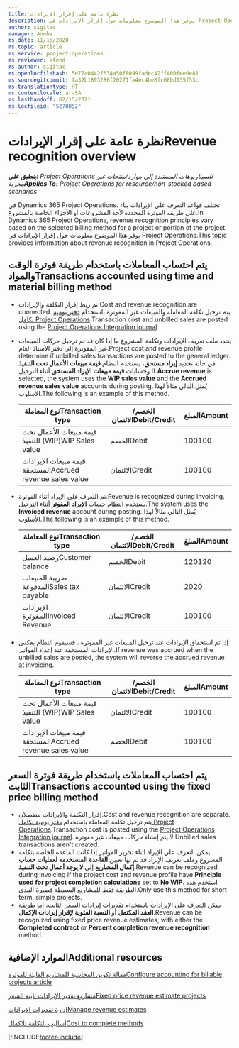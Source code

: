 ```yaml
---
title: نظرة عامة على إقرار الإيرادات
description: يوفر هذا الموضوع معلومات حول إقرار الإيرادات في Project Operations.
author: sigitac
manager: Annbe
ms.date: 11/16/2020
ms.topic: article
ms.service: project-operations
ms.reviewer: kfend
ms.author: sigitac
ms.openlocfilehash: 5e77a0442f634a50f8099fadec42ff400fee0e81
ms.sourcegitcommit: fa32b1893286f20271fa4ec4be8fc68bd135f53c
ms.translationtype: HT
ms.contentlocale: ar-SA
ms.lasthandoff: 02/15/2021
ms.locfileid: "5278852"
---
```

# <a name="revenue-recognition-overview"></a><span data-ttu-id="9f9fb-103">نظرة عامة على إقرار الإيرادات</span><span class="sxs-lookup"><span data-stu-id="9f9fb-103">Revenue recognition overview</span></span>

<span data-ttu-id="9f9fb-104">_**ينطبق على:** Project Operations للسيناريوهات المستندة إلى موارد/منتجات غير مخزنة‬_</span><span class="sxs-lookup"><span data-stu-id="9f9fb-104">_**Applies To:** Project Operations for resource/non-stocked based scenarios_</span></span>

<span data-ttu-id="9f9fb-105">في Dynamics 365 Project Operations، تختلف قواعد التعرف علي الإيرادات بناء علي طريقه الفوترة المحددة لأحد المشروعات أو الأجزاء الخاصة بالمشروع.</span><span class="sxs-lookup"><span data-stu-id="9f9fb-105">In Dynamics 365 Project Operations, revenue recognition principles vary based on the selected billing method for a project or portion of the project.</span></span> <span data-ttu-id="9f9fb-106">يوفر هذا الموضوع معلومات حول إقرار الإيرادات في Project Operations.</span><span class="sxs-lookup"><span data-stu-id="9f9fb-106">This topic provides information about revenue recognition in Project Operations.</span></span>

## <a name="transactions-accounted-using-time-and-material-billing-method"></a><span data-ttu-id="9f9fb-107">يتم احتساب المعاملات باستخدام طريقة فوترة الوقت والمواد</span><span class="sxs-lookup"><span data-stu-id="9f9fb-107">Transactions accounted using time and material billing method</span></span>

- <span data-ttu-id="9f9fb-108">تم ربط إقرار التكلفة والإيرادات.</span><span class="sxs-lookup"><span data-stu-id="9f9fb-108">Cost and revenue recognition are connected.</span></span> <span data-ttu-id="9f9fb-109">يتم ترحيل تكلفة المعاملة والمبيعات غير المفوترة باستخدام [دفتر يومية تكامل Project Operations](../project-accounting/project-operations-integration-journal.md).</span><span class="sxs-lookup"><span data-stu-id="9f9fb-109">Transaction cost and unbilled sales are posted using the [Project Operations Integration journal](../project-accounting/project-operations-integration-journal.md).</span></span>
- <span data-ttu-id="9f9fb-110">يحدد ملف تعريف الإيرادات وتكلفة المشروع ما إذا كان قد تم ترحيل حركات المبيعات غير المفوترة إلى دفتر الأستاذ العام.</span><span class="sxs-lookup"><span data-stu-id="9f9fb-110">Project cost and revenue profile determine if unbilled sales transactions are posted to the general ledger.</span></span> <span data-ttu-id="9f9fb-111">في حالة تحديد **إيراد مستحق**، يستخدم النظام **قيمة مبيعات الأعمال تحت التنفيذ** وحسابات **قيمة مبيعات الإيراد المستحق** أثناء الترحيل.</span><span class="sxs-lookup"><span data-stu-id="9f9fb-111">If **Accrue revenue** is selected, the system uses the **WIP sales value** and the **Accrued revenue sales value** accounts during posting.</span></span> <span data-ttu-id="9f9fb-112">يُمثل التالي مثالاً لهذا الأسلوب.</span><span class="sxs-lookup"><span data-stu-id="9f9fb-112">The following is an example of this method.</span></span>  

  | <span data-ttu-id="9f9fb-113">نوع المعاملة</span><span class="sxs-lookup"><span data-stu-id="9f9fb-113">Transaction type</span></span> | <span data-ttu-id="9f9fb-114">الخصم/الائتمان</span><span class="sxs-lookup"><span data-stu-id="9f9fb-114">Debit/Credit</span></span> | <span data-ttu-id="9f9fb-115">المبلغ</span><span class="sxs-lookup"><span data-stu-id="9f9fb-115">Amount</span></span> |
  | --- | --- | --- |
  | <span data-ttu-id="9f9fb-116">قيمة مبيعات الأعمال تحت التنفيذ (WIP)</span><span class="sxs-lookup"><span data-stu-id="9f9fb-116">WIP Sales value</span></span> | <span data-ttu-id="9f9fb-117">الخصم</span><span class="sxs-lookup"><span data-stu-id="9f9fb-117">Debit</span></span> | <span data-ttu-id="9f9fb-118">100</span><span class="sxs-lookup"><span data-stu-id="9f9fb-118">100</span></span> |
  | <span data-ttu-id="9f9fb-119">قيمة مبيعات الإيرادات المستحقة</span><span class="sxs-lookup"><span data-stu-id="9f9fb-119">Accrued revenue sales value</span></span> | <span data-ttu-id="9f9fb-120">الائتمان</span><span class="sxs-lookup"><span data-stu-id="9f9fb-120">Credit</span></span> | <span data-ttu-id="9f9fb-121">100</span><span class="sxs-lookup"><span data-stu-id="9f9fb-121">100</span></span> |

- <span data-ttu-id="9f9fb-122">تم التعرف على الإيراد أثناء الفوترة.</span><span class="sxs-lookup"><span data-stu-id="9f9fb-122">Revenue is recognized during invoicing.</span></span> <span data-ttu-id="9f9fb-123">يستخدم النظام حساب **الإيراد المفوتر** أثناء الترحيل.</span><span class="sxs-lookup"><span data-stu-id="9f9fb-123">The system uses the **Invoiced revenue** account during posting.</span></span> <span data-ttu-id="9f9fb-124">يُمثل التالي مثالاً لهذا الأسلوب.</span><span class="sxs-lookup"><span data-stu-id="9f9fb-124">The following is an example of this method.</span></span>  

  | <span data-ttu-id="9f9fb-125">نوع المعاملة</span><span class="sxs-lookup"><span data-stu-id="9f9fb-125">Transaction type</span></span> | <span data-ttu-id="9f9fb-126">الخصم/الائتمان</span><span class="sxs-lookup"><span data-stu-id="9f9fb-126">Debit/Credit</span></span> | <span data-ttu-id="9f9fb-127">المبلغ</span><span class="sxs-lookup"><span data-stu-id="9f9fb-127">Amount</span></span> |
  | --- | --- | --- |
  | <span data-ttu-id="9f9fb-128">رصيد العميل</span><span class="sxs-lookup"><span data-stu-id="9f9fb-128">Customer balance</span></span> | <span data-ttu-id="9f9fb-129">الخصم</span><span class="sxs-lookup"><span data-stu-id="9f9fb-129">Debit</span></span> | <span data-ttu-id="9f9fb-130">120</span><span class="sxs-lookup"><span data-stu-id="9f9fb-130">120</span></span> |
  | <span data-ttu-id="9f9fb-131">ضريبة المبيعات المدفوعة</span><span class="sxs-lookup"><span data-stu-id="9f9fb-131">Sales tax payable</span></span> | <span data-ttu-id="9f9fb-132">الائتمان</span><span class="sxs-lookup"><span data-stu-id="9f9fb-132">Credit</span></span> | <span data-ttu-id="9f9fb-133">20</span><span class="sxs-lookup"><span data-stu-id="9f9fb-133">20</span></span> |
  | <span data-ttu-id="9f9fb-134">الإيرادات المفوترة</span><span class="sxs-lookup"><span data-stu-id="9f9fb-134">Invoiced Revenue</span></span> | <span data-ttu-id="9f9fb-135">الائتمان</span><span class="sxs-lookup"><span data-stu-id="9f9fb-135">Credit</span></span> | <span data-ttu-id="9f9fb-136">100</span><span class="sxs-lookup"><span data-stu-id="9f9fb-136">100</span></span> |

- <span data-ttu-id="9f9fb-137">إذا تم استحقاق الإيرادات عند ترحيل المبيعات غير المفوترة ، فسيقوم النظام بعكس الإيرادات المستحقة عند إعداد الفواتير.</span><span class="sxs-lookup"><span data-stu-id="9f9fb-137">If revenue was accrued when the unbilled sales are posted, the system will reverse the accrued revenue at invoicing.</span></span>

  | <span data-ttu-id="9f9fb-138">نوع المعاملة</span><span class="sxs-lookup"><span data-stu-id="9f9fb-138">Transaction type</span></span> | <span data-ttu-id="9f9fb-139">الخصم/الائتمان</span><span class="sxs-lookup"><span data-stu-id="9f9fb-139">Debit/Credit</span></span> | <span data-ttu-id="9f9fb-140">المبلغ</span><span class="sxs-lookup"><span data-stu-id="9f9fb-140">Amount</span></span> |
  | --- | --- | --- |
  | <span data-ttu-id="9f9fb-141">قيمة مبيعات الأعمال تحت التنفيذ (WIP)</span><span class="sxs-lookup"><span data-stu-id="9f9fb-141">WIP Sales value</span></span> | <span data-ttu-id="9f9fb-142">الائتمان</span><span class="sxs-lookup"><span data-stu-id="9f9fb-142">Credit</span></span> | <span data-ttu-id="9f9fb-143">100</span><span class="sxs-lookup"><span data-stu-id="9f9fb-143">100</span></span> |
  | <span data-ttu-id="9f9fb-144">قيمة مبيعات الإيرادات المستحقة</span><span class="sxs-lookup"><span data-stu-id="9f9fb-144">Accrued revenue sales value</span></span> | <span data-ttu-id="9f9fb-145">الخصم</span><span class="sxs-lookup"><span data-stu-id="9f9fb-145">Debit</span></span> | <span data-ttu-id="9f9fb-146">100</span><span class="sxs-lookup"><span data-stu-id="9f9fb-146">100</span></span> |

## <a name="transactions-accounted-using-the-fixed-price-billing-method"></a><span data-ttu-id="9f9fb-147">يتم احتساب المعاملات باستخدام طريقة فوترة السعر الثابت</span><span class="sxs-lookup"><span data-stu-id="9f9fb-147">Transactions accounted using the fixed price billing method</span></span>

- <span data-ttu-id="9f9fb-148">إقرار التكلفة والإيرادات منفصلان.</span><span class="sxs-lookup"><span data-stu-id="9f9fb-148">Cost and revenue recognition are separate.</span></span> <span data-ttu-id="9f9fb-149">يتم ترحيل تكلفة المعاملة باستخدام [دفتر يومية تكامل Project Operations](../project-accounting/project-operations-integration-journal.md).</span><span class="sxs-lookup"><span data-stu-id="9f9fb-149">Transaction cost is posted using the [Project Operations Integration journal](../project-accounting/project-operations-integration-journal.md).</span></span> <span data-ttu-id="9f9fb-150">لا يتم إنشاء حركات مبيعات غير مفوترة.</span><span class="sxs-lookup"><span data-stu-id="9f9fb-150">Unbilled sales transactions aren't created.</span></span>
- <span data-ttu-id="9f9fb-151">يمكن التعرف علي الإيراد اثناء تحرير الفواتير إذا كانت القاعدة الخاصة بتكلفه المشروع وملف تعريف الإيراد قد تم لها تعيين **القاعدة المستخدمة لعمليات حساب إكمال المشاريع** إلى **لا يوجد أعمال تحت التنفيذ**.</span><span class="sxs-lookup"><span data-stu-id="9f9fb-151">Revenue can be recognized during invoicing if the project cost and revenue profile have **Principle used for project completion calculations** set to **No WIP**.</span></span> <span data-ttu-id="9f9fb-152">استخدم هذه الطريقة فقط للمشاريع البسيطة قصيرة المدى.</span><span class="sxs-lookup"><span data-stu-id="9f9fb-152">Only use this method for short term, simple projects.</span></span>
- <span data-ttu-id="9f9fb-153">يمكن التعرف علي الإيرادات باستخدام تقديرات إيرادات السعر الثابت، إما طريقة **العقد المكتمل** أو **النسبة المئوية لإقرار إيرادات الإكمال**.</span><span class="sxs-lookup"><span data-stu-id="9f9fb-153">Revenue can be recognized using fixed price revenue estimates, with either the **Completed contract** or **Percent completion revenue recognition** method.</span></span>

## <a name="additional-resources"></a><span data-ttu-id="9f9fb-154">الموارد الإضافية</span><span class="sxs-lookup"><span data-stu-id="9f9fb-154">Additional resources</span></span>
[<span data-ttu-id="9f9fb-155">مقالة تكوين المحاسبة للمشاريع القابلة للفوترة</span><span class="sxs-lookup"><span data-stu-id="9f9fb-155">Configure accounting for billable projects article</span></span>](../project-accounting/configure-accounting-billable-projects.md)

[<span data-ttu-id="9f9fb-156">مشاريع تقدير الإيرادات ثابتة السعر</span><span class="sxs-lookup"><span data-stu-id="9f9fb-156">Fixed price revenue estimate projects</span></span>](rev-rec-percentage-completion-method.md)

[<span data-ttu-id="9f9fb-157">إدارة تقديرات الإيرادات</span><span class="sxs-lookup"><span data-stu-id="9f9fb-157">Manage revenue estimates</span></span>](rev-rec-completed-contract-method.md)

[<span data-ttu-id="9f9fb-158">أساليب التكلفة للإكمال</span><span class="sxs-lookup"><span data-stu-id="9f9fb-158">Cost to complete methods</span></span>](cost-complete-methods.md)


[!INCLUDE[footer-include](../includes/footer-banner.md)]